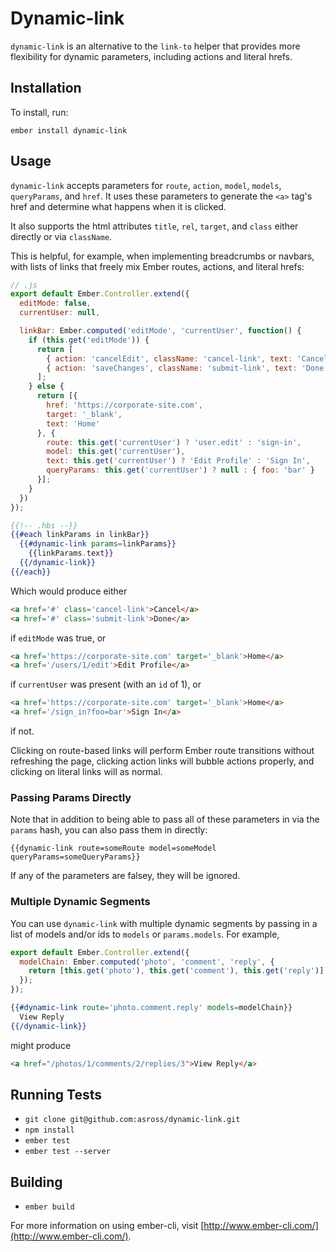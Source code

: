# Dynamic-link

`dynamic-link` is an alternative to the `link-to` helper that provides more flexibility for dynamic parameters, including actions and literal hrefs.

## Installation

To install, run:
```
ember install dynamic-link
```

## Usage

`dynamic-link` accepts parameters for `route`, `action`, `model`, `models`, `queryParams`, and `href`. It uses these parameters to generate the `<a>` tag's href and determine what happens when it is clicked.

It also supports the html attributes `title`, `rel`, `target`, and `class` either directly or via `className`.

This is helpful, for example, when implementing breadcrumbs or navbars, with lists of links that freely mix Ember routes, actions, and literal hrefs:

```js
// .js
export default Ember.Controller.extend({
  editMode: false,
  currentUser: null,

  linkBar: Ember.computed('editMode', 'currentUser', function() {
    if (this.get('editMode')) {
      return [
        { action: 'cancelEdit', className: 'cancel-link', text: 'Cancel' },
        { action: 'saveChanges', className: 'submit-link', text: 'Done' }
      ];
    } else {
      return [{
        href: 'https://corporate-site.com',
        target: '_blank',
        text: 'Home'
      }, {
        route: this.get('currentUser') ? 'user.edit' : 'sign-in',
        model: this.get('currentUser'),
        text: this.get('currentUser') ? 'Edit Profile' : 'Sign In',
        queryParams: this.get('currentUser') ? null : { foo: 'bar' }
      }];
    }
  })
});
```

```hbs
{{!-- .hbs --}}
{{#each linkParams in linkBar}}
  {{#dynamic-link params=linkParams}}
    {{linkParams.text}}
  {{/dynamic-link}}
{{/each}}
```

Which would produce either

```html
<a href='#' class='cancel-link'>Cancel</a>
<a href='#' class='submit-link'>Done</a>
```

if `editMode` was true, or

```html
<a href='https://corporate-site.com' target='_blank'>Home</a>
<a href='/users/1/edit'>Edit Profile</a>
```

if `currentUser` was present (with an `id` of 1), or

```html
<a href='https://corporate-site.com' target='_blank'>Home</a>
<a href='/sign_in?foo=bar'>Sign In</a>
```

if not.

Clicking on route-based links will perform Ember route transitions without refreshing the page, clicking action links will bubble actions properly, and clicking on literal links will as normal.

### Passing Params Directly

Note that in addition to being able to pass all of these parameters in via the `params` hash, you can also pass them in directly:

```
{{dynamic-link route=someRoute model=someModel queryParams=someQueryParams}}
```

If any of the parameters are falsey, they will be ignored.

### Multiple Dynamic Segments

You can use `dynamic-link` with multiple dynamic segments by passing in a list of models and/or ids to `models` or `params.models`. For example,

```js
export default Ember.Controller.extend({
  modelChain: Ember.computed('photo', 'comment', 'reply', {
    return [this.get('photo'), this.get('comment'), this.get('reply')];
  });
});
```

```hbs
{{#dynamic-link route='photo.comment.reply' models=modelChain}}
  View Reply
{{/dynamic-link}}
```

might produce

```html
<a href="/photos/1/comments/2/replies/3">View Reply</a>
```

## Running Tests

* `git clone git@github.com:asross/dynamic-link.git`
* `npm install`
* `ember test`
* `ember test --server`

## Building

* `ember build`

For more information on using ember-cli, visit [http://www.ember-cli.com/](http://www.ember-cli.com/).
